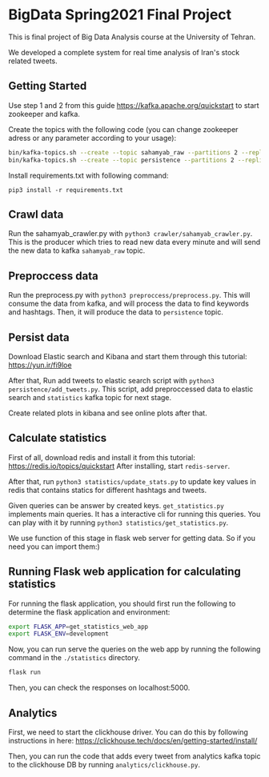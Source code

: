 # BigData Spring2021 Final Project

This is final project of Big Data Analysis course at the University of Tehran.

We developed a complete system for real time analysis of Iran's stock related tweets.

## Getting Started

Use step 1 and 2 from this guide https://kafka.apache.org/quickstart to start zookeeper and kafka.

Create the topics with the following code (you can change zookeeper adress or any parameter according to your usage):
```bash
bin/kafka-topics.sh --create --topic sahamyab_raw --partitions 2 --replication-factor 1 --zookeeper localhost:2181
bin/kafka-topics.sh --create --topic persistence --partitions 2 --replication-factor 1 --zookeeper localhost:2181
```
Install requirements.txt with following command:
```
pip3 install -r requirements.txt
```

## Crawl data

Run the sahamyab_crawler.py with `python3 crawler/sahamyab_crawler.py`. This is the producer which tries to read new data every minute and will send the new data to kafka `sahamyab_raw` topic.

## Preproccess data

Run the preprocess.py with `python3 preproccess/preprocess.py`. This will consume the data from kafka, and will process the data to find keywords and hashtags. Then, it will produce the data to `persistence` topic.

## Persist data

Download  Elastic search and Kibana and start them through this tutorial: https://yun.ir/fi9loe

After that, Run add tweets to elastic search script with `python3 persistence/add_tweets.py`. This script, add preproccessed data to elastic search and `statistics` kafka topic for next stage.

Create related plots in kibana and see online plots after that.

## Calculate statistics

First of all, download redis and install it from this tutorial: https://redis.io/topics/quickstart
After installing, start `redis-server`.

After that, run `python3 statistics/update_stats.py` to update key values in redis that contains statics for different hashtags and tweets.

Given queries can be answer by created keys. `get_statistics.py` implements main queries. It has a interactive cli for running this queries. You can play with it by running `python3 statistics/get_statistics.py`.

We use function of this stage in flask web server for getting data. So if you need you can import them:)

## Running Flask web application for calculating statistics

For running the flask application, you should first run the following to determine the flask application and environment:

```bash
export FLASK_APP=get_statistics_web_app
export FLASK_ENV=development
```

Now, you can run serve the queries on the web app by running the following command in the `./statistics` directory.
```bash
flask run
```
Then, you can check the responses on localhost:5000.

## Analytics

First, we need to start the clickhouse driver. You can do this by following instructions in here: https://clickhouse.tech/docs/en/getting-started/install/

Then, you can run the code that adds every tweet from analytics kafka topic to the clickhouse DB by running `analytics/clickhouse.py`.

